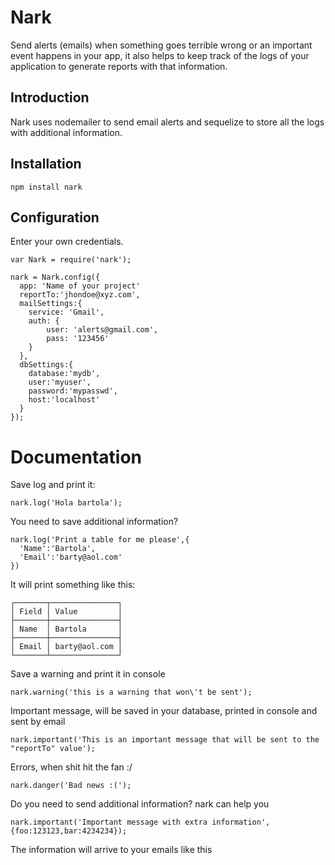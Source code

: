 # Nark
Send alerts (emails) when something goes terrible wrong or an important event happens in your app, it also helps to keep track of the logs of your application to generate reports with that information.

## Introduction
Nark uses nodemailer to send email alerts and sequelize to store all the logs with additional information.

## Installation

```
npm install nark
```

## Configuration
Enter your own credentials.

```
var Nark = require('nark');

nark = Nark.config({
  app: 'Name of your project'
  reportTo:'jhondoe@xyz.com',
  mailSettings:{
    service: 'Gmail',
    auth: {
        user: 'alerts@gmail.com',
        pass: '123456'
    }
  },
  dbSettings:{
    database:'mydb',
    user:'myuser',
    password:'mypasswd',
    host:'localhost'
  }
});
```

# Documentation
Save log and print it:

```
nark.log('Hola bartola');
```

You need to save additional information?

```
nark.log('Print a table for me please',{
  'Name':'Bartola',
  'Email':'barty@aol.com'
})
```

It will print something like this:

```
┌───────┬───────────────┐
│ Field │ Value         │
├───────┼───────────────┤
│ Name  │ Bartola       │
├───────┼───────────────┤
│ Email │ barty@aol.com │
└───────┴───────────────┘
```

Save a warning and print it in console

```
nark.warning('this is a warning that won\'t be sent');
```

Important message, will be saved in your database, printed in console and sent by email

```
nark.important('This is an important message that will be sent to the  "reportTo" value');
```

Errors, when shit hit the fan :/

```
nark.danger('Bad news :(');
```

Do you need to send additional information? nark can help you

```
nark.important('Important message with extra information',{foo:123123,bar:4234234});
```

The information will arrive to your emails like this

![]()
